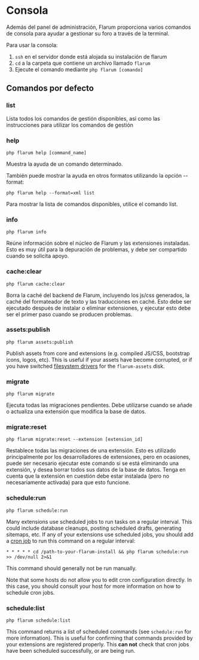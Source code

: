 # Consola

Además del panel de administración, Flarum proporciona varios comandos de consola para ayudar a gestionar su foro a través de la terminal.

Para usar la consola:

1. `ssh` en el servidor donde está alojada su instalación de flarum
2. `cd` a la carpeta que contiene un archivo llamado `flarum`
3. Ejecute el comando mediante `php flarum [comando]`

## Comandos por defecto

### list

Lista todos los comandos de gestión disponibles, así como las instrucciones para utilizar los comandos de gestión

### help

`php flarum help [command_name]`

Muestra la ayuda de un comando determinado.

También puede mostrar la ayuda en otros formatos utilizando la opción --format:

`php flarum help --format=xml list`

Para mostrar la lista de comandos disponibles, utilice el comando list.

### info

`php flarum info`

Reúne información sobre el núcleo de Flarum y las extensiones instaladas. Esto es muy útil para la depuración de problemas, y debe ser compartido cuando se solicita apoyo.

### cache:clear

`php flarum cache:clear`

Borra la caché del backend de Flarum, incluyendo los js/css generados, la caché del formateador de texto y las traducciones en caché. Esto debe ser ejecutado después de instalar o eliminar extensiones, y ejecutar esto debe ser el primer paso cuando se producen problemas.

### assets:publish

`php flarum assets:publish`

Publish assets from core and extensions (e.g. compiled JS/CSS, bootstrap icons, logos, etc). This is useful if your assets have become corrupted, or if you have switched [filesystem drivers](extend/filesystem.md) for the `flarum-assets` disk.

### migrate

`php flarum migrate`

Ejecuta todas las migraciones pendientes. Debe utilizarse cuando se añade o actualiza una extensión que modifica la base de datos.

### migrate:reset

`php flarum migrate:reset --extension [extension_id]`

Restablece todas las migraciones de una extensión. Esto es utilizado principalmente por los desarrolladores de extensiones, pero en ocasiones, puede ser necesario ejecutar este comando si se está eliminando una extensión, y desea borrar todos sus datos de la base de datos. Tenga en cuenta que la extensión en cuestión debe estar instalada (pero no necesariamente activada) para que esto funcione.

### schedule:run

`php flarum schedule:run`

Many extensions use scheduled jobs to run tasks on a regular interval. This could include database cleanups, posting scheduled drafts, generating sitemaps, etc. If any of your extensions use scheduled jobs, you should add a [cron job](https://ostechnix.com/a-beginners-guide-to-cron-jobs/) to run this command on a regular interval:

```
* * * * * cd /path-to-your-flarum-install && php flarum schedule:run >> /dev/null 2>&1
```

This command should generally not be run manually.

Note that some hosts do not allow you to edit cron configuration directly. In this case, you should consult your host for more information on how to schedule cron jobs.

### schedule:list

`php flarum schedule:list`

This command returns a list of scheduled commands (see `schedule:run` for more information). This is useful for confirming that commands provided by your extensions are registered properly. This **can not** check that cron jobs have been scheduled successfully, or are being run.
